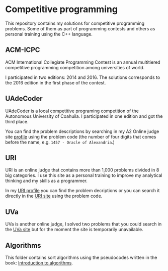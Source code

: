 # Competitive programming
This repository contains my solutions for competitive programming problems. Some of them as part of programming contests and others as personal training using the C++ language.

## ACM-ICPC
ACM International Collegiate Programming Contest is an annual multitiered competitive programming competition among universities of world. 

I participated in two editions: 2014 and 2016. The solutions corresponds to the 2016 edition in the first phase of the contest.

## UAdeCoder
UAdeCoder is a local competitive programing competition of the Autonomous University of Coahuila. I participated in one edition and got the third place. 

You can find the problem descriptions by searching in my A2 Online judge site [ profile](https://a2oj.com/profile?Username=alberto) using the problem code (the number of four digits that comes before the name, e.g. `1457 - Oracle of Alexandria`.)
## URI
URI is an online judge that contains more than 1,000 problems divided in 8 big categories. I use this site as a personal training to improve my analytical thinking and my skills as a programmer. 

In my [URI profile](https://www.urionlinejudge.com.br/judge/es/profile/42933) you can find the problem decriptions or you can search it directly in the [URI site](https://www.urionlinejudge.com.br/judge/en/login) using the problem code.

## UVa
UVa is another online judge, I solved two problems that you could search in the [UVa site](https://uva.onlinejudge.org/) but for the moment the site is temporarily unavailable. 

## Algorithms 
This folder contains sort algorithms using the pseudocodes written in the book: [Introduction to algorithms](https://mitpress.mit.edu/books/introduction-algorithms). 
